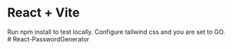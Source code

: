 # React + Vite

Run npm install to test locally.
Configure tailwind css and you are set to GO.
#   R e a c t - P a s s w o r d G e n e r a t o r 
 
 
